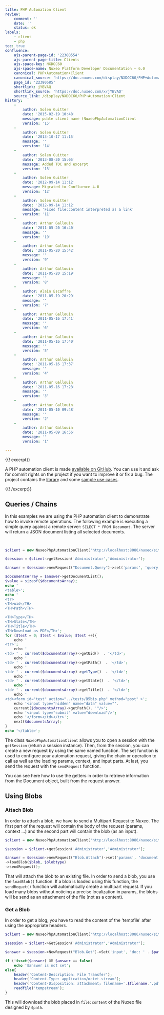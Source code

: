 ```yaml
---
title: PHP Automation Client
review:
    comment: ''
    date: ''
    status: ok
labels:
    - client
    - php
toc: true
confluence:
    ajs-parent-page-id: '22380554'
    ajs-parent-page-title: Clients
    ajs-space-key: NXDOC60
    ajs-space-name: Nuxeo Platform Developer Documentation — 6.0
    canonical: PHP+Automation+Client
    canonical_source: 'https://doc.nuxeo.com/display/NXDOC60/PHP+Automation+Client'
    page_id: '22380685'
    shortlink: jYBVAQ
    shortlink_source: 'https://doc.nuxeo.com/x/jYBVAQ'
    source_link: /display/NXDOC60/PHP+Automation+Client
history:
    - 
        author: Solen Guitter
        date: '2015-02-19 10:48'
        message: pdate client name (NuxeoPhpAutomationClient
        version: '15'
    - 
        author: Solen Guitter
        date: '2013-10-17 11:15'
        message: ''
        version: '14'
    - 
        author: Solen Guitter
        date: '2013-08-30 15:05'
        message: Added TOC and excerpt
        version: '13'
    - 
        author: Solen Guitter
        date: '2012-09-14 11:12'
        message: Migrated to Confluence 4.0
        version: '12'
    - 
        author: Solen Guitter
        date: '2012-09-14 11:12'
        message: 'Fixed file:content interpreted as a link'
        version: '11'
    - 
        author: Arthur Gallouin
        date: '2011-05-20 16:40'
        message: ''
        version: '10'
    - 
        author: Arthur Gallouin
        date: '2011-05-20 15:42'
        message: ''
        version: '9'
    - 
        author: Arthur Gallouin
        date: '2011-05-20 15:19'
        message: ''
        version: '8'
    - 
        author: Alain Escaffre
        date: '2011-05-19 20:29'
        message: ''
        version: '7'
    - 
        author: Arthur Gallouin
        date: '2011-05-16 17:41'
        message: ''
        version: '6'
    - 
        author: Arthur Gallouin
        date: '2011-05-16 17:40'
        message: ''
        version: '5'
    - 
        author: Arthur Gallouin
        date: '2011-05-16 17:37'
        message: ''
        version: '4'
    - 
        author: Arthur Gallouin
        date: '2011-05-16 17:28'
        message: ''
        version: '3'
    - 
        author: Arthur Gallouin
        date: '2011-05-10 09:48'
        message: ''
        version: '2'
    - 
        author: Arthur Gallouin
        date: '2011-05-09 16:56'
        message: ''
        version: '1'

---
```

{{! excerpt}}

A PHP automation client is made [available on GitHub](https://github.com/nuxeo/nuxeo-automation-php-client). You can use it and ask for commit rights on the project if you want to improve it or fix a bug. The project contains the [library](https://github.com/nuxeo/nuxeo-automation-php-client/tree/release-6.0/NuxeoAutomationClient) and some [sample use cases](https://github.com/nuxeo/nuxeo-automation-php-client/tree/release-6.0/tests).

{{! /excerpt}}

## Queries / Chains

In this examples we are using the PHP automation client to demonstrate how to invoke remote operations.
The following example is executing a simple query against a remote server: `SELECT * FROM Document`. The server will return a JSON document listing all selected documents.

&nbsp;

```php
$client = new NuxeoPhpAutomationClient('http://localhost:8080/nuxeo/site/automation');

$session = $client->getSession('Administrator','Administrator');

$answer = $session->newRequest("Document.Query")->set('params', 'query', "SELECT * FROM Document" )->sendRequest();

$documentsArray = $answer->getDocumentList();
$value = sizeof($documentsArray);
echo '
<table>';
echo '
<tr>
<TH>uid</TH>
<TH>Path</TH>

<TH>Type</TH>
<TH>State</TH>
<TH>Title</TH>
<TH>Download as PDF</TH>';
for ($test = 0; $test < $value; $test ++){
    echo '
<tr>';
    echo '
<td> ' . current($documentsArray)->getUid()  . '</td>';
    echo '
<td> ' . current($documentsArray)->getPath()  . '</td>';
    echo '
<td> ' . current($documentsArray)->getType()  . '</td>';
    echo '
<td> ' . current($documentsArray)->getState()  . '</td>';
    echo '
<td> ' . current($documentsArray)->getTitle()  . '</td>';
    echo '
<td><form id="test" action="../tests/B5bis.php" method="post" >';
    echo '<input type="hidden" name="data" value="'.
    current($documentsArray)->getPath(). '"/>';
    echo '<input type="submit" value="download"/>';
    echo '</form></td></tr>';
    next($documentsArray);
}
echo '</table>';

```

The class `NuxeoPhpAutomationClient` allows you to open a session with the `getSession` (return a session instance). Then, from the session, you can create a new request by using the same named function. The set function is used to configure your automation request, giving the chain or operation to call as well as the loading params, context, and input parts. At last, you send the request with the `sendRequest` function.

You can see here how to use the getters in order to retrieve information from the Document object, built from the request answer.

## Using Blobs

### Attach Blob

In order to attach a blob, we have to send a Multipart Request to Nuxeo. The first part of the request will contain the body of the request (params, context ...) and the second part will contain the blob (as an input).

```php
$client = new NuxeoPhpAutomationClient('http://localhost:8080/nuxeo/site/automation');

$session = $client->getSession('Administrator','Administrator');

$answer = $session->newRequest("Blob.Attach")->set('params', 'document', $path)
->loadBlob($blob, $blobtype)
->sendRequest();

```

That will attach the blob to an existing file. In order to send a blob, you use the `loadBlob()` function. If a blob is loaded using this function, the `sendRequet()` function will automatically create a multipart request. If you load many blobs without noticing a precise localization in params, the blobs will be send as an attachment of the file (not as a content).

### Get a Blob

In order to get a blog, you have to read the content of the 'tempfile' after using the appropriate headers.

```php
$client = new NuxeoPhpAutomationClient('http://localhost:8080/nuxeo/site/automation');

$session = $client->GetSession('Administrator','Administrator');

$answer = $session->NewRequest("Blob.Get")->Set('input', 'doc: ' . $path)->SendRequest();

if (!isset($answer) OR $answer == false)
    echo '$answer is not set';
else{
    header('Content-Description: File Transfer');
    header('Content-Type: application/octet-stream');
    header('Content-Disposition: attachment; filename='.$filename.'.pdf');
    readfile('tempstream');
}

```

This will download the blob placed in `file:content` of the Nuxeo file designed by `$path`.